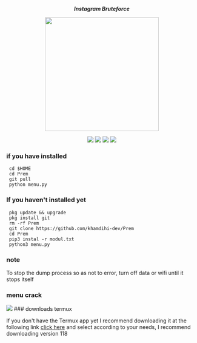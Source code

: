 <p align="center"><i><b>Instagram Bruteforce</i></b></p>
<p align="center"><img src="https://gifdb.com/images/high/glitching-hacker-hub-biwszmcveudzaori.gif" width="300"/></p>
<div align="center">
  <p>
    <img src="https://img.shields.io/badge/Author-KhamdihiDev-green?style=flat-square">
    <img src="https://img.shields.io/badge/Written%20In-Python-green?style=flat-square">
    <img src="https://img.shields.io/badge/Open%20Source-No-yellow?style=flat-square">
    <img src="https://img.shields.io/badge/Premium-Ya-green?style=flat-square">
  </p>
</div>

### if you have installed
   ```
    cd $HOME
    cd Prem
    git pull
    python menu.py
  ```
    
### If you haven't installed yet
   ```
    pkg update && upgrade
    pkg install git
    rm -rf Prem
    git clone https://github.com/khamdihi-dev/Prem
    cd Prem
    pip3 instal -r modul.txt
    python3 menu.py
   ```
### note
To stop the dump process so as not to error, turn off data or wifi until it stops itself

### menu crack
 <img src="https://scontent.fcgk3-3.fna.fbcdn.net/v/t39.30808-6/435508937_356762550690512_4278413841158314785_n.jpg?_nc_cat=105&ccb=1-7&_nc_sid=5f2048&_nc_eui2=AeEJfOtCrlxQysa5MQ-PTVXARCM2OsVX915EIzY6xVf3Xp24BFLv3IuDZrPsF20xNSIMl6eYPkTu-mZnR2Zea1hE&_nc_ohc=Bmat4_Dq7G0Ab4LC4A-&_nc_zt=23&_nc_ht=scontent.fcgk3-3.fna&oh=00_AfBdxgpg1ytV_Oo_R4QUeuxWCMD7RIVMx8Xbc9RQ38QJXw&oe=661D3235">
### downloads termux
<div>
  <p>
  If you don't have the Termux app yet I recommend downloading it at the following link <a href="https://f-droid.org/packages/com.termux/">click here</a>
  and select according to your needs, I recommend downloading version 118
</p>
</div>

